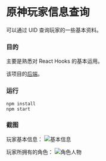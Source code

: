 # 原神玩家信息查询

可以通过 UID 查询玩家的一些基本资料。

### 目的

主要是熟悉对 React Hooks 的基本运用。

该项目的[后端](https://github.com/BDZGanzi/GIProject)。

### 运行

`npm install`  
`npm start`

### 截图

玩家基本信息：
![基本信息](https://files.catbox.moe/lbf36z.png)

玩家所拥有的角色：
![角色人物](https://files.catbox.moe/5mjwjg.png)

